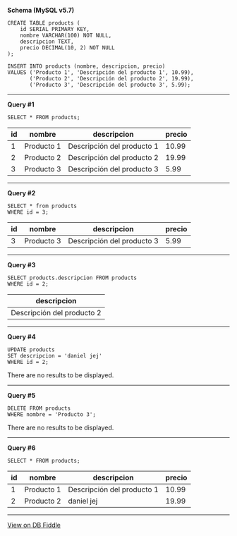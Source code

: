 **Schema (MySQL v5.7)**

    CREATE TABLE products (
    	id SERIAL PRIMARY KEY,
      	nombre VARCHAR(100) NOT NULL,
      	descripcion TEXT,
      	precio DECIMAL(10, 2) NOT NULL
    );
    
    INSERT INTO products (nombre, descripcion, precio)
    VALUES ('Producto 1', 'Descripción del producto 1', 10.99),
           ('Producto 2', 'Descripción del producto 2', 19.99),
           ('Producto 3', 'Descripción del producto 3', 5.99);
    
    
---

**Query #1**

    SELECT * FROM products;

| id  | nombre     | descripcion                | precio |
| --- | ---------- | -------------------------- | ------ |
| 1   | Producto 1 | Descripción del producto 1 | 10.99  |
| 2   | Producto 2 | Descripción del producto 2 | 19.99  |
| 3   | Producto 3 | Descripción del producto 3 | 5.99   |

---
**Query #2**

    SELECT * from products 
    WHERE id = 3;

| id  | nombre     | descripcion                | precio |
| --- | ---------- | -------------------------- | ------ |
| 3   | Producto 3 | Descripción del producto 3 | 5.99   |

---
**Query #3**

    SELECT products.descripcion FROM products 
    WHERE id = 2;

| descripcion                |
| -------------------------- |
| Descripción del producto 2 |

---
**Query #4**

    UPDATE products 
    SET descripcion = 'daniel jej'
    WHERE id = 2;

There are no results to be displayed.

---
**Query #5**

    DELETE FROM products 
    WHERE nombre = 'Producto 3';

There are no results to be displayed.

---
**Query #6**

    SELECT * FROM products;

| id  | nombre     | descripcion                | precio |
| --- | ---------- | -------------------------- | ------ |
| 1   | Producto 1 | Descripción del producto 1 | 10.99  |
| 2   | Producto 2 | daniel jej                 | 19.99  |

---

[View on DB Fiddle](https://www.db-fiddle.com/)